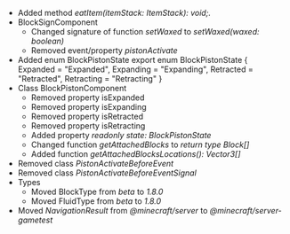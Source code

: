 

-   Added method _eatItem(itemStack: ItemStack): void;._
-   BlockSignComponent
    -   Changed signature of function _setWaxed_ to _setWaxed(waxed: boolean)_
    -   Removed event/property _pistonActivate_
-   Added enum BlockPistonState export enum BlockPistonState \{ Expanded = "Expanded", Expanding = "Expanding", Retracted = "Retracted", Retracting = "Retracting" \}
-   Class BlockPistonComponent
    -   Removed property isExpanded
    -   Removed property isExpanding
    -   Removed property isRetracted
    -   Removed property isRetracting
    -   Added property _readonly state: BlockPistonState_
    -   Changed function _getAttachedBlocks_ to _return type Block\[\]_
    -   Added function _getAttachedBlocksLocations(): Vector3\[\]_
-   Removed class _PistonActivateBeforeEvent_
-   Removed class _PistonActivateBeforeEventSignal_
-   Types
    -   Moved BlockType from _beta_ to _1.8.0_
    -   Moved FluidType from _beta_ to _1.8.0_
-   Moved _NavigationResult_ from _@minecraft/server_ to _@minecraft/server-gametest_

